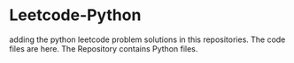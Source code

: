 # Leetcode-Python
adding the python leetcode problem solutions in this repositories. 
The code files are here.
The Repository contains Python files.
